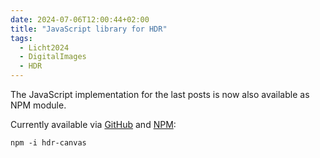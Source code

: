 ```yaml
---
date: 2024-07-06T12:00:44+02:00
title: "JavaScript library for HDR"
tags:
  - Licht2024
  - DigitalImages
  - HDR
---
```


The JavaScript implementation for the last posts is now also available as NPM module.
<!--more-->

Currently available via [GitHub](https://github.com/cmahnke/hdr-canvas/) and [NPM](https://www.npmjs.com/package/hdr-canvas):

```
npm -i hdr-canvas
```
